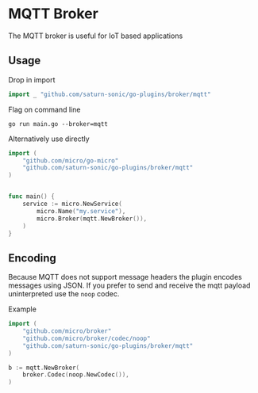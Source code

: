 # MQTT Broker

The MQTT broker is useful for IoT based applications

## Usage

Drop in import

```go
import _ "github.com/saturn-sonic/go-plugins/broker/mqtt"
```

Flag on command line

```shell
go run main.go --broker=mqtt
```

Alternatively use directly

```go
import (
	"github.com/micro/go-micro"
	"github.com/saturn-sonic/go-plugins/broker/mqtt"
)


func main() {
	service := micro.NewService(
		micro.Name("my.service"),
		micro.Broker(mqtt.NewBroker()),
	)
}
```

## Encoding

Because MQTT does not support message headers the plugin encodes messages using JSON. 
If you prefer to send and receive the mqtt payload uninterpreted use the `noop` codec.

Example

```go
import (
    "github.com/micro/broker"
    "github.com/micro/broker/codec/noop"
    "github.com/saturn-sonic/go-plugins/broker/mqtt"
)

b := mqtt.NewBroker(
    broker.Codec(noop.NewCodec()),
)
```
